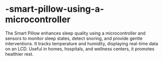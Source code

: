 # -smart-pillow-using-a-microcontroller
 The Smart Pillow enhances sleep quality using a microcontroller and sensors to monitor sleep states, detect snoring, and provide gentle interventions. It tracks temperature and humidity, displaying real-time data on an LCD. Useful in homes, hospitals, and wellness centers, it promotes healthier rest.
